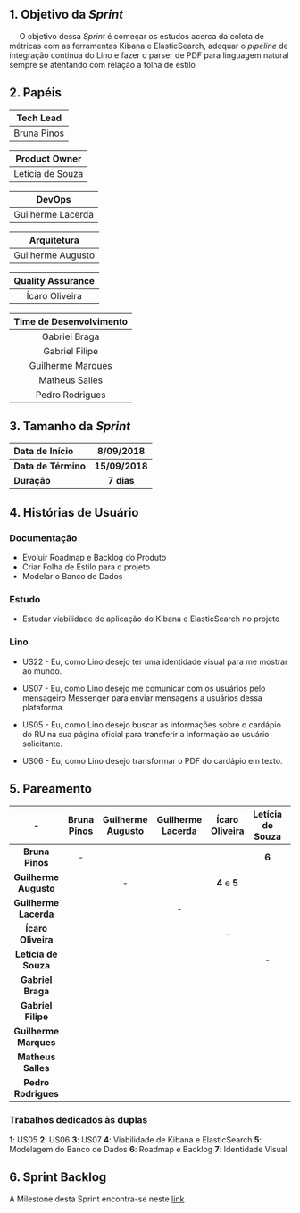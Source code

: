 ## 1. Objetivo da _Sprint_

&emsp; O objetivo dessa _Sprint_ é começar os estudos acerca da coleta de métricas com as ferramentas Kibana e ElasticSearch, adequar o _pipeline_ de integração continua do Lino e fazer o parser de PDF para linguagem natural sempre se atentando com relação a folha de estilo


## 2. Papéis


| **Tech Lead**|
|:--:|
|Bruna Pinos|

|**Product Owner**|
|:--:|
|Letícia de Souza|

|**DevOps**|
|:--:|
|Guilherme Lacerda|

|**Arquitetura**|
|:--:|
|Guilherme Augusto|

|**Quality Assurance**|
|:--:|
|Ícaro Oliveira|

| Time de Desenvolvimento |
|:--:|
|Gabriel Braga|
|Gabriel Filipe|
|Guilherme Marques|
|Matheus Salles|
|Pedro Rodrigues|


## 3. Tamanho da _Sprint_

| Data de Início | 8/09/2018 |
|:--|:--:|
| **Data de Término** | **15/09/2018** |
| **Duração** | **7 dias** |


## 4. Histórias de Usuário


### Documentação

- Evoluir Roadmap e Backlog do Produto
- Criar Folha de Estilo para o projeto
- Modelar o Banco de Dados

### Estudo

- Estudar viabilidade de aplicação do Kibana e ElasticSearch no projeto

### Lino

- US22 - Eu, como Lino desejo ter uma identidade visual para me mostrar ao mundo.

- US07 - Eu, como Lino desejo me comunicar com os usuários pelo mensageiro Messenger para enviar mensagens a usuários dessa plataforma.

- US05 - Eu, como Lino desejo buscar as informações sobre o cardápio do RU na sua página oficial para transferir a informação ao usuário solicitante.

- US06 - Eu, como Lino desejo transformar o PDF do cardápio em texto.


## 5. Pareamento

|-|Bruna Pinos| Guilherme Augusto | Guilherme Lacerda | Ícaro Oliveira | Letícia de Souza|Gabriel Braga| Gabriel Filipe| Guilherme Marques|Matheus Salles| Pedro Rodrigues|
|:--:|:--:|:--:|:--:|:--:|:--:|:--:|:--:|:--:|:--:|:--:|
|**Bruna Pinos**        |-||||**6**||||||
|**Guilherme Augusto**  ||-||**4** e **5**|||||||
|**Guilherme Lacerda**  |||-||||||**7**||
|**Ícaro Oliveira**     ||||-|||||||
|**Letícia de Souza**   |||||-||||||
|**Gabriel Braga**      ||||||-||**1** e **2**|||
|**Gabriel Filipe**     |||||||-|||**3**|
|**Guilherme Marques**  ||||||||-|||
|**Matheus Salles**     |||||||||-||
|**Pedro Rodrigues**    ||||||||||-|

### Trabalhos dedicados às duplas
**1**: US05 
**2**: US06
**3**: US07
**4**: Viabilidade de Kibana e ElasticSearch
**5**: Modelagem do Banco de Dados
**6**: Roadmap e Backlog
**7**: Identidade Visual

## 6. Sprint Backlog

A Milestone desta Sprint encontra-se neste [link](https://github.com/fga-eps-mds/2018.2-Lino/milestone/5)

